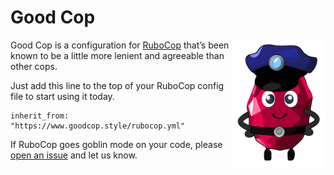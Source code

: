 # Good Cop
<img src="good-cop.png" alt="Happy cartoon ruby character wearing a police hat" width="150" align="right" />

Good Cop is a configuration for [RuboCop](https://rubocop.org) that’s been known to be a little more lenient and agreeable than other cops.

Just add this line to the top of your RuboCop config file to start using it today.

```
inherit_from: "https://www.goodcop.style/rubocop.yml"
```

If RuboCop goes goblin mode on your code, please [open an issue](https://github.com/joeldrapper/good_cop/issues/new) and let us know.
